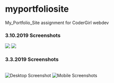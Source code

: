 # myportfoliosite
My_Portfolio_Site assignment for CoderGirl webdev
<h3> 3.10.2019 Screenshots</h3>
<img src="https://static1.squarespace.com/static/57362771c6fc0814565e4f8e/5974ae33b8a79b94b0c0d13f/5c856eedfa0d603600ae5e36/1552248558820/1Screenshots+3.10.2019.jpg?format=500w">
<img src="https://static1.squarespace.com/static/57362771c6fc0814565e4f8e/5974ae33b8a79b94b0c0d13f/5c856eedee6eb059ac47f7bf/1552248558840/2Screenshots+3.10.2019.jpg?format=1500w"
<br>
<h3>3.3.2019 Screenshots</h3>
<br>
<img src="https://static1.squarespace.com/static/57362771c6fc0814565e4f8e/5974ae33b8a79b94b0c0d13f/5c7c6b4c24a694cb3c579c53/1551657847181/ss1.jpg?format=2500w" alt="Desktop Screenshot">
<img src="https://static1.squarespace.com/static/57362771c6fc0814565e4f8e/5974ae33b8a79b94b0c0d13f/5c7c6b5171c10beb40d93317/1551657847171/mobiless.jpg?format=2500w" alt="Mobile Screenshots">
